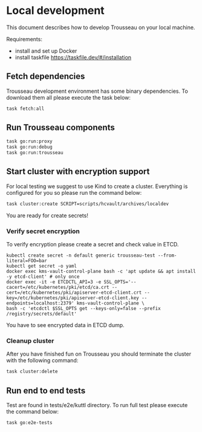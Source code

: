 # Local development

This document describes how to develop Trousseau on your local machine.

Requirements:

* install and set up Docker
* install taskfile https://taskfile.dev/#/installation

## Fetch dependencies

Trousseau development environment has some binary dependencies. To download them all please execute the task below:

```bash
task fetch:all
```

## Run Trousseau components

```bash
task go:run:proxy
task go:run:debug
task go:run:trousseau
```

## Start cluster with encryption support

For local testing we suggest to use Kind to create a cluster. Everything is configured for you so please run the command below:

```bash
task cluster:create SCRIPT=scripts/hcvault/archives/localdev
```

You are ready for create secrets!

### Verify secret encryption

To verify encryption please create a secret and check value in ETCD.

```
kubectl create secret -n default generic trousseau-test --from-literal=FOO=bar
kubectl get secret -o yaml
docker exec kms-vault-control-plane bash -c 'apt update && apt install -y etcd-client' # only once
docker exec -it -e ETCDCTL_API=3 -e SSL_OPTS='--cacert=/etc/kubernetes/pki/etcd/ca.crt --cert=/etc/kubernetes/pki/apiserver-etcd-client.crt --key=/etc/kubernetes/pki/apiserver-etcd-client.key --endpoints=localhost:2379' kms-vault-control-plane \
bash -c 'etcdctl $SSL_OPTS get --keys-only=false --prefix /registry/secrets/default'
```

You have to see encrypted data in ETCD dump.

### Cleanup cluster

After you have finished fun on Trousseau you should terminate the cluster with the following command:

```bash
task cluster:delete
```

## Run end to end tests

Test are found in tests/e2e/kuttl directory. To run full test please execute the command below:

```bash
task go:e2e-tests
```